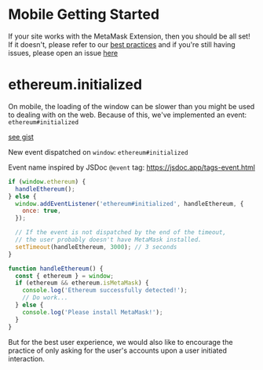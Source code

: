 # Mobile Getting Started

If your site works with the MetaMask Extension, then you should be all set!
If it doesn't, please refer to our [best practices](./mobile-best-practices.html) and if you're still having issues, please open an issue [here](https://github.com/MetaMask/metamask-mobile)

# ethereum.initialized

On mobile, the loading of the window can be slower than you might be used to dealing with on the web. Because of this, we've implemented an event: `ethereum#initialized`

[see gist](https://gist.github.com/rekmarks/06999f88fe6ab0cd1d71ac7cd2b2ac93)

New event dispatched on `window`: `ethereum#initialized`

Event name inspired by JSDoc `@event` tag: https://jsdoc.app/tags-event.html

```javascript
if (window.ethereum) {
  handleEthereum();
} else {
  window.addEventListener('ethereum#initialized', handleEthereum, {
    once: true,
  });

  // If the event is not dispatched by the end of the timeout,
  // the user probably doesn't have MetaMask installed.
  setTimeout(handleEthereum, 3000); // 3 seconds
}

function handleEthereum() {
  const { ethereum } = window;
  if (ethereum && ethereum.isMetaMask) {
    console.log('Ethereum successfully detected!');
    // Do work...
  } else {
    console.log('Please install MetaMask!');
  }
}
```

But for the best user experience, we would also like to encourage the practice of only asking for the user's accounts upon a user initiated interaction.
